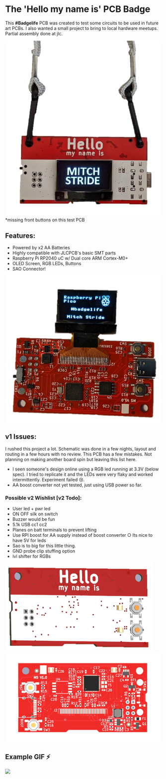 # The 'Hello my name is' PCB Badge
This **#Badgelife** PCB was created to test some circuits to be used in future art PCBs.
I also wanted a small project to bring to local hardware meetups. Partial assembly done at jlc.

![](./hello_my_name_is/img/badge3.png)
<br/>*missing front buttons on this test PCB
## Features:
* Powered by x2 AA Batteries
* Highly compatible with JLCPCB's basic SMT parts
* Raspberry Pi RP2040 uC w/ Dual core ARM Cortex-M0+
* OLED Screen, RGB LEDs, Buttons
* SAO Connector!

![](./hello_my_name_is/img/badge.png)

## v1 Issues:
I rushed this project a lot. Schematic was done in a few nights, layout and routing in a few hours with no review. This PCB has a few mistakes. Not planning on making another board spin but leaving this list here. 
* I seen someone's design online using a RGB led running at 3.3V (below spec). I tried to replicate it and the LEDs were very flaky and worked intermittently. Experiment failed 😢.
* AA boost converter not yet tested, just using USB power so far.
### Possible v2 Wishlist [v2 Todo]:
* User led + pwr led 
* ON OFF silk on switch
* Buzzer would be fun
* 5.1k USB cc1 cc2
* Planes on batt terminals to prevent lifting
* Use RPI boost for AA supply instead of boost converter
		○ Its nice to have 5V for leds
* Sao is to big for this little thing.
* GND probe clip stuffing option
* lvl shifter for RGBs

![](./hello_my_name_is/img/bot_ren.PNG)
![](./hello_my_name_is/img/top_ren.PNG)

## Example GIF ⚡
![](./hello_my_name_is/img/temp2.gif)
